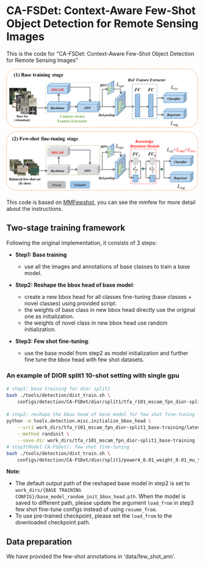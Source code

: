 # CA-FSDet: Context-Aware Few-Shot Object Detection for Remote Sensing Images
This is the code for "CA-FSDet: Context-Aware Few-Shot Object Detection for Remote Sensing Images"

![](imgs/overall.png)

This code is based on [MMFewshot](https://github.com/open-mmlab/mmfewshot), you can see the mmfew for more detail about the instructions.



## Two-stage training framework


Following the original implementation, it consists of 3 steps:
- **Step1: Base training**
   - use all the images and annotations of base classes to train a base model.

- **Step2: Reshape the bbox head of base model**:
   - create a new bbox head for all classes fine-tuning (base classes + novel classes) using provided script.
   - the weights of base class in new bbox head directly use the original one as initialization.
   - the weights of novel class in new bbox head use random initialization.

- **Step3: Few shot fine-tuning**:
   - use the base model from step2 as model initialization and further fine tune the bbox head with few shot datasets.


### An example of DIOR split1 10-shot setting with single gpu

```bash
# step1: base training for dior split1
bash ./tools/detection/dist_train.sh \
    configs/detection/CA-FSDet/dior/split1/tfa_r101_mscam_fpn_dior-split1_base-training.py 1

# step2: reshape the bbox head of base model for few shot fine-tuning
python -m tools.detection.misc.initialize_bbox_head \
    --src1 work_dirs/tfa_r101_mscam_fpn_dior-split1_base-training/latest.pth \
    --method randinit \
    --save-dir work_dirs/tfa_r101_mscam_fpn_dior-split1_base-training
# step3(Model CA-FSDet): few shot fine-tuning
bash ./tools/detection/dist_train.sh \
    configs/detection/CA-FSDet/dior/split1/power4_0.01_weight_0.01_mu_tfa_r101_mscam_fpn_dior-split1_10shot-fine-tuning.py 1
```
**Note**:
- The default output path of the reshaped base model in step2 is set to `work_dirs/{BASE TRAINING CONFIG}/base_model_random_init_bbox_head.pth`.
  When the model is saved to different path, please update the argument `load_from` in step3 few shot fine-tune configs instead
  of using `resume_from`.
- To use pre-trained checkpoint, please set the `load_from` to the downloaded checkpoint path.

## Data preparation
We have provided  the few-shot annotations in 'data/few_shot_ann'. 
